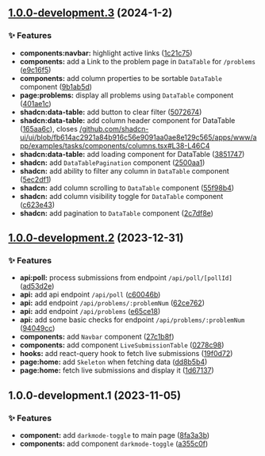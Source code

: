 ## [1.0.0-development.3](https://github.com/Clumsy-Coder/uva-uhunt/compare/1.0.0-development.2...1.0.0-development.3) (2024-1-2)


### :sparkles: Features

* **components:navbar:** highlight active links ([1c21c75](https://github.com/Clumsy-Coder/uva-uhunt/commit/1c21c75854c6374195b82f45b6108a498897f553))
* **components:** add a Link to the problem page in `DataTable` for `/problems` ([e9c16f5](https://github.com/Clumsy-Coder/uva-uhunt/commit/e9c16f524f70fd656bab601f76c97f8e72eef0e2))
* **components:** add column properties to be sortable `DataTable` component ([9b1ab5d](https://github.com/Clumsy-Coder/uva-uhunt/commit/9b1ab5ddbca663b0778f25c36a58ab54efaed41d))
* **page:problems:** display all problems using `DataTable` component ([401ae1c](https://github.com/Clumsy-Coder/uva-uhunt/commit/401ae1c94c4c48299ed8b38e2d451b539f95a87e))
* **shadcn:data-table:** add button to clear filter ([5072674](https://github.com/Clumsy-Coder/uva-uhunt/commit/5072674429d13a38139811800640a996c3082b8a))
* **shadcn:data-table:** add column header component for DataTable ([165aa6c](https://github.com/Clumsy-Coder/uva-uhunt/commit/165aa6cf119bc2264698be5088b78ee73a30946a)), closes [/github.com/shadcn-ui/ui/blob/fb614ac2921a84b916c56e9091aa0ae8e129c565/apps/www/app/examples/tasks/components/columns.tsx#L38-L46C4](https://github.com/Clumsy-Coder//github.com/shadcn-ui/ui/blob/fb614ac2921a84b916c56e9091aa0ae8e129c565/apps/www/app/examples/tasks/components/columns.tsx/issues/L38-L46C4)
* **shadcn:data-table:** add loading component for DataTable ([3851747](https://github.com/Clumsy-Coder/uva-uhunt/commit/3851747fdebe98852d772742ee3fc570fddc4da2))
* **shadcn:** add `DataTablePagination` component ([2500aa1](https://github.com/Clumsy-Coder/uva-uhunt/commit/2500aa18a838a699d2a6b3e2314830e992bc31f2))
* **shadcn:** add ability to filter any column in `DataTable` component ([5ec2df1](https://github.com/Clumsy-Coder/uva-uhunt/commit/5ec2df1db765eba419fad4233dc14cf508c1ced5))
* **shadcn:** add column scrolling to `DataTable` component ([55f98b4](https://github.com/Clumsy-Coder/uva-uhunt/commit/55f98b40feea5fcc0651e41b32ae808f571fb8d3))
* **shadcn:** add column visibility toggle for `DataTable` component ([c623e43](https://github.com/Clumsy-Coder/uva-uhunt/commit/c623e43515f9ed918da1afd6537b81a26cb028f4))
* **shadcn:** add pagination to `DataTable` component ([2c7df8e](https://github.com/Clumsy-Coder/uva-uhunt/commit/2c7df8e66f51d9c1e567b61dfa745e96b64bacbd))

## [1.0.0-development.2](https://github.com/Clumsy-Coder/uva-uhunt/compare/1.0.0-development.1...1.0.0-development.2) (2023-12-31)


### :sparkles: Features

* **api:poll:** process submissions from endpoint `/api/poll/[pollId]` ([ad53d2e](https://github.com/Clumsy-Coder/uva-uhunt/commit/ad53d2eaa94daf3c5df085a8c6bfb57ae5d746b4))
* **api:** add api endpoint `/api/poll` ([c60046b](https://github.com/Clumsy-Coder/uva-uhunt/commit/c60046ba354413e12cf0b870f0caa133690b8464))
* **api:** add endpoint `/api/problems/:problemNum` ([62ce762](https://github.com/Clumsy-Coder/uva-uhunt/commit/62ce762f1485825b5d2a4d8f714b504b68ab6484))
* **api:** add endpoint `/api/problems` ([e65ce18](https://github.com/Clumsy-Coder/uva-uhunt/commit/e65ce18a9dc4881759dd43eca4160cf09f10d24b))
* **api:** add some basic checks for endpoint `/api/problems/:problemNum` ([94049cc](https://github.com/Clumsy-Coder/uva-uhunt/commit/94049cc303a633836c7e90e40c92a46d7e3f4f8c))
* **components:** add `Navbar` component ([27c1b8f](https://github.com/Clumsy-Coder/uva-uhunt/commit/27c1b8ff379a5503f72c807feec90fa8447cbfdc))
* **components:** add component `LiveSubmissionTable` ([0278c98](https://github.com/Clumsy-Coder/uva-uhunt/commit/0278c98c88c1647db38ac38193a0d21258e459ac))
* **hooks:** add react-query hook to fetch live submissions ([19f0d72](https://github.com/Clumsy-Coder/uva-uhunt/commit/19f0d72402db6d3fa10f4aa32b2ea96afc754ce7))
* **page:home:** add `Skeleton` when fetching data ([dd8b5b4](https://github.com/Clumsy-Coder/uva-uhunt/commit/dd8b5b4ea3513e94aabfd5f2c7237e0b0ebfa2ab))
* **page:home:** fetch live submissions and display it ([1d67137](https://github.com/Clumsy-Coder/uva-uhunt/commit/1d671374c2864a1fa3726da841c42cc11d7b2536))

## 1.0.0-development.1 (2023-11-05)


### :sparkles: Features

* **component:** add `darkmode-toggle` to main page ([8fa3a3b](https://github.com/Clumsy-Coder/uva-uhunt/commit/8fa3a3bc5c080fe8e79ccf27296947c0d4ad7471))
* **components:** add component `darkmode-toggle` ([a355c0f](https://github.com/Clumsy-Coder/uva-uhunt/commit/a355c0fd3f88e8a7dc97a0a760c3ce54d06ddfb4))
